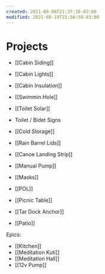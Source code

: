 ```yaml
---
created: 2021-08-06T21:37:18-03:00
modified: 2021-08-19T15:56:58-03:00
---
```


# Projects

- [[Cabin Siding]]
- [[Cabin Lights]]
- [[Cabin Insulation]]

- [[Swimmin Hole]]

- [[Toilet Solar]]
- Toilet / Bidet Signs

- [[Cold Storage]]

- [[Rain Barrel Lids]]
- [[Canoe Landing Strip]]
- [[Manual Pump]]
- [[Masks]]
- [[POL]]
- [[Picnic Table]]
- [[Tar Dock Anchor]]
- [[Patio]]

Epics:

- [[Kitchen]]
- [[Meditation Kuti]]
- [[Meditation Hall]]
- [[12v Pump]]
